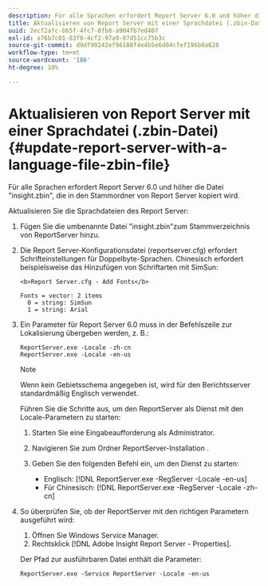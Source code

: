 ```yaml
---
description: Für alle Sprachen erfordert Report Server 6.0 und höher die Datei "insight.zbin", die in den Stammordner von Report Server kopiert wird.
title: Aktualisieren von Report Server mit einer Sprachdatei (.zbin-Datei)
uuid: 2ecf2afc-bb5f-4fc7-8fb8-a904fb7ed407
exl-id: a76b7c01-83f0-4cf2-97a9-07d51cc75b3c
source-git-commit: d9df90242ef96188f4e4b5e6d04cfef196b0a628
workflow-type: tm+mt
source-wordcount: '186'
ht-degree: 10%

---
```


# Aktualisieren von Report Server mit einer Sprachdatei (.zbin-Datei){#update-report-server-with-a-language-file-zbin-file}

Für alle Sprachen erfordert Report Server 6.0 und höher die Datei &quot;insight.zbin&quot;, die in den Stammordner von Report Server kopiert wird.

Aktualisieren Sie die Sprachdateien des Report Server:

1. Fügen Sie die umbenannte Datei &quot;insight.zbin&quot;zum Stammverzeichnis von ReportServer hinzu.
1. Die Report Server-Konfigurationsdatei (reportserver.cfg) erfordert Schrifteinstellungen für Doppelbyte-Sprachen. Chinesisch erfordert beispielsweise das Hinzufügen von Schriftarten mit SimSun:

   ```
   <b>Report Server.cfg - Add Fonts</b> 
   
   Fonts = vector: 2 items 
     0 = string: SimSun 
     1 = string: Arial
   ```

1. Ein Parameter für Report Server 6.0 muss in der Befehlszeile zur Lokalisierung übergeben werden, z. B.:

   ```
   ReportServer.exe -Locale -zh-cn 
   ReportServer.exe -Locale -en-us
   ```

   >[!NOTE]
   >
   >Wenn kein Gebietsschema angegeben ist, wird für den Berichtsserver standardmäßig Englisch verwendet.

   Führen Sie die Schritte aus, um den ReportServer als Dienst mit den Locale-Parametern zu starten:

   1. Starten Sie eine Eingabeaufforderung als Administrator.
   1. Navigieren Sie zum Ordner ReportServer-Installation .
   1. Geben Sie den folgenden Befehl ein, um den Dienst zu starten:

      * Englisch: [!DNL ReportServer.exe -RegServer -Locale -en-us]
      * Für Chinesisch: [!DNL ReportServer.exe -RegServer -Locale -zh-cn]

1. So überprüfen Sie, ob der ReportServer mit den richtigen Parametern ausgeführt wird:

   1. Öffnen Sie Windows Service Manager.
   1. Rechtsklick [!DNL Adobe Insight Report Server - Properties].

   Der Pfad zur ausführbaren Datei enthält die Parameter:

   ```
   ReportServer.exe -Service ReportServer -Locale -en-us
   ```
